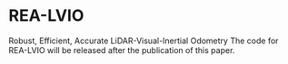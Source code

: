 # REA-LVIO
Robust, Efficient, Accurate LiDAR-Visual-Inertial Odometry
The code for REA-LVIO will be released after the publication of this paper.
